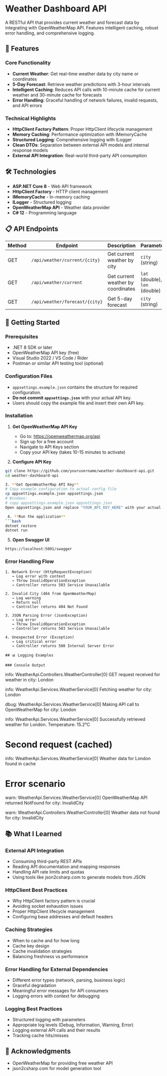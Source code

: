 # Weather Dashboard API

A RESTful API that provides current weather and forecast data by integrating with OpenWeatherMap API. Features intelligent caching, robust error handling, and comprehensive logging.

## 🎯 Features

### Core Functionality
- **Current Weather**: Get real-time weather data by city name or coordinates
- **5-Day Forecast**: Retrieve weather predictions with 3-hour intervals
- **Intelligent Caching**: Reduces API calls with 10-minute cache for current weather and 30-minute cache for forecasts
- **Error Handling**: Graceful handling of network failures, invalid requests, and API errors

### Technical Highlights
- **HttpClient Factory Pattern**: Proper HttpClient lifecycle management
- **Memory Caching**: Performance optimization with IMemoryCache
- **Structured Logging**: Comprehensive logging with ILogger
- **Clean DTOs**: Separation between external API models and internal response models
- **External API Integration**: Real-world third-party API consumption

## 🛠️ Technologies

- **ASP.NET Core 8** - Web API framework
- **HttpClient Factory** - HTTP client management
- **IMemoryCache** - In-memory caching
- **ILogger** - Structured logging
- **OpenWeatherMap API** - Weather data provider
- **C# 12** - Programming language

## 📋 API Endpoints

| Method | Endpoint | Description | Parameters |
|--------|----------|-------------|------------|
| GET | `/api/weather/current/{city}` | Get current weather by city | `city` (string) |
| GET | `/api/weather/current` | Get current weather by coordinates | `lat` (double), `lon` (double) |
| GET | `/api/weather/forecast/{city}` | Get 5-day forecast | `city` (string) |

## 🚀 Getting Started

### Prerequisites
- .NET 8 SDK or later
- OpenWeatherMap API key (free)
- Visual Studio 2022 / VS Code / Rider
- Postman or similar API testing tool (optional)

### Configuration Files
- `appsettings.example.json` contains the structure for required configuration.
- **Do not commit `appsettings.json`** with your actual API key.
- Users should copy the example file and insert their own API key.

### Installation

1. **Get OpenWeatherMap API Key**
   - Go to: https://openweathermap.org/api
   - Sign up for a free account
   - Navigate to API Keys section
   - Copy your API key (takes 10-15 minutes to activate)

2. **Configure API Key**
```bash
git clone https://github.com/yourusername/weather-dashboard-api.git
cd weather-dashboard-api

3. **Get OpenWeatherMap API Key**
# Copy example configuration to actual config file
cp appsettings.example.json appsettings.json
# Windows:
# copy appsettings.example.json appsettings.json
Open appsettings.json and replace "YOUR_API_KEY_HERE" with your actual API key.

 4. **Run the application**
```bash
dotnet restore
dotnet run
```

5. **Open Swagger UI**
```
https://localhost:5001/swagger
```


### Error Handling Flow
```
1. Network Error (HttpRequestException)
   → Log error with context
   → Throw InvalidOperationException
   → Controller returns 503 Service Unavailable

2. Invalid City (404 from OpenWeatherMap)
   → Log warning
   → Return null
   → Controller returns 404 Not Found

3. JSON Parsing Error (JsonException)
   → Log error
   → Throw InvalidOperationException
   → Controller returns 503 Service Unavailable

4. Unexpected Error (Exception)
   → Log critical error
   → Controller returns 500 Internal Server Error

## 📊 Logging Examples

### Console Output
```
info: WeatherApi.Controllers.WeatherController[0]
      GET request received for weather in city: London
      
info: WeatherApi.Services.WeatherService[0]
      Fetching weather for city: London
      
dbug: WeatherApi.Services.WeatherService[0]
      Making API call to OpenWeatherMap for city: London
      
info: WeatherApi.Services.WeatherService[0]
      Successfully retrieved weather for London. Temperature: 15.2°C

# Second request (cached)
info: WeatherApi.Services.WeatherService[0]
      Weather data for London found in cache

# Error scenario
warn: WeatherApi.Services.WeatherService[0]
      OpenWeatherMap API returned NotFound for city: InvalidCity
      
warn: WeatherApi.Controllers.WeatherController[0]
      Weather data not found for city: InvalidCity

## 📚 What I Learned

### External API Integration
- Consuming third-party REST APIs
- Reading API documentation and mapping responses
- Handling API rate limits and quotas
- Using tools like json2csharp.com to generate models from JSON

### HttpClient Best Practices
- Why HttpClient factory pattern is crucial
- Avoiding socket exhaustion issues
- Proper HttpClient lifecycle management
- Configuring base addresses and default headers

### Caching Strategies
- When to cache and for how long
- Cache key design
- Cache invalidation strategies
- Balancing freshness vs performance

### Error Handling for External Dependencies
- Different error types (network, parsing, business logic)
- Graceful degradation
- Meaningful error messages for API consumers
- Logging errors with context for debugging

### Logging Best Practices
- Structured logging with parameters
- Appropriate log levels (Debug, Information, Warning, Error)
- Logging external API calls and their results
- Tracking cache hits/misses
## 🙏 Acknowledgments

- OpenWeatherMap for providing free weather API
- json2csharp.com for model generation tool
